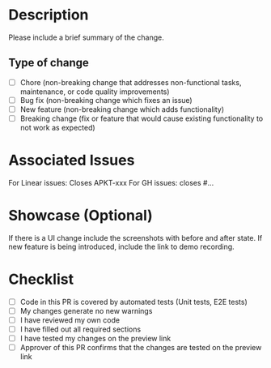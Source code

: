 # Description

Please include a brief summary of the change.

## Type of change

- [ ] Chore (non-breaking change that addresses non-functional tasks, maintenance, or code quality improvements)
- [ ] Bug fix (non-breaking change which fixes an issue)
- [ ] New feature (non-breaking change which adds functionality)
- [ ] Breaking change (fix or feature that would cause existing functionality to not work as expected)

# Associated Issues

For Linear issues: Closes APKT-xxx
For GH issues: closes #...

# Showcase (Optional)

If there is a UI change include the screenshots with before and after state.
If new feature is being introduced, include the link to demo recording.

# Checklist

- [ ] Code in this PR is covered by automated tests (Unit tests, E2E tests)
- [ ] My changes generate no new warnings
- [ ] I have reviewed my own code
- [ ] I have filled out all required sections
- [ ] I have tested my changes on the preview link
- [ ] Approver of this PR confirms that the changes are tested on the preview link
